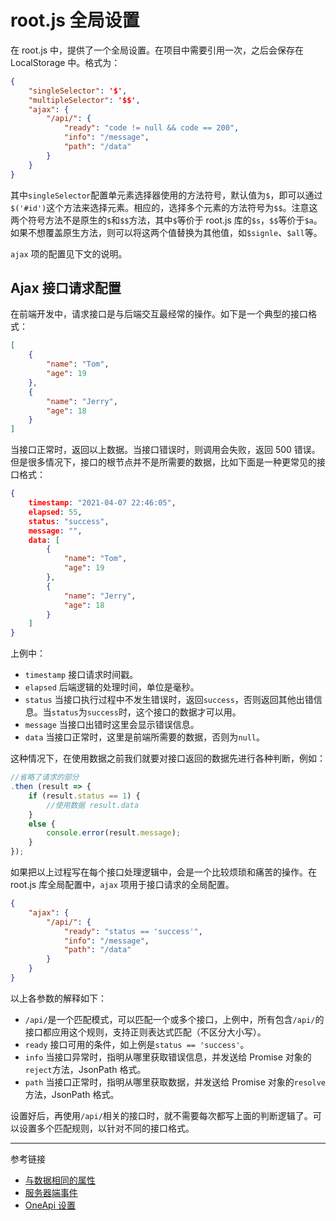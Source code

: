 # root.js 全局设置

在 root.js 中，提供了一个全局设置。在项目中需要引用一次，之后会保存在 LocalStorage 中。格式为：

```json
{
    "singleSelector": '$',
    "multipleSelector": '$$',
    "ajax": {
        "/api/": {
            "ready": "code != null && code == 200",
            "info": "/message",
            "path": "/data"
        }
    }
}
```

其中`singleSelector`配置单元素选择器使用的方法符号，默认值为`$`，即可以通过`$('#id')`这个方法来选择元素。相应的，选择多个元素的方法符号为`$$`。注意这两个符号方法不是原生的`$`和`$$`方法，其中`$`等价于 root.js 库的`$s`，`$$`等价于`$a`。如果不想覆盖原生方法，则可以将这两个值替换为其他值，如`$signle`、`$all`等。

`ajax` 项的配置见下文的说明。

## Ajax 接口请求配置

在前端开发中，请求接口是与后端交互最经常的操作。如下是一个典型的接口格式：

```json
[
    {
        "name": "Tom",
        "age": 19
    },
    {
        "name": "Jerry", 
        "age": 18
    }
]
```

当接口正常时，返回以上数据。当接口错误时，则调用会失败，返回 500 错误。但是很多情况下，接口的根节点并不是所需要的数据，比如下面是一种更常见的接口格式：

```json
{
    timestamp: "2021-04-07 22:46:05",
    elapsed: 55,
    status: "success",
    message: "",    
    data: [
        {
            "name": "Tom",
            "age": 19
        },
        {
            "name": "Jerry",
            "age": 18
        }
    ]
}
```

上例中：

* `timestamp` 接口请求时间戳。
* `elapsed` 后端逻辑的处理时间，单位是毫秒。
* `status` 当接口执行过程中不发生错误时，返回`success`，否则返回其他出错信息。当`status`为`success`时，这个接口的数据才可以用。
* `message` 当接口出错时这里会显示错误信息。
* `data` 当接口正常时，这里是前端所需要的数据，否则为`null`。

这种情况下，在使用数据之前我们就要对接口返回的数据先进行各种判断，例如：

```javascript
//省略了请求的部分
.then (result => {
    if (result.status == 1) {
        //使用数据 result.data
    }
    else {
        console.error(result.message);
    }
});
```

如果把以上过程写在每个接口处理逻辑中，会是一个比较烦琐和痛苦的操作。在 root.js 库全局配置中，`ajax` 项用于接口请求的全局配置。

```json
{
    "ajax": {
        "/api/": {
            "ready": "status == 'success'", 
            "info": "/message",
            "path": "/data"
        }
    }
}
```

以上各参数的解释如下：

* `/api/`是一个匹配模式，可以匹配一个或多个接口，上例中，所有包含`/api/`的接口都应用这个规则，支持正则表达式匹配（不区分大小写）。
* `ready` 接口可用的条件，如上例是`status == 'success'`。
* `info` 当接口异常时，指明从哪里获取错误信息，并发送给 Promise 对象的`reject`方法，JsonPath 格式。
* `path` 当接口正常时，指明从哪里获取数据，并发送给 Promise 对象的`resolve`方法，JsonPath 格式。

设置好后，再使用`/api/`相关的接口时，就不需要每次都写上面的判断逻辑了。可以设置多个匹配规则，以针对不同的接口格式。

---
参考链接

* [与数据相同的属性](/root.js/data.md)
* [服务器端事件](/root.js/server.md)
* [OneApi 设置](/oneapi/setup.md)